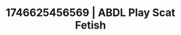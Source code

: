 ---
categories:
- Curvy goddess
- AI-generated
- Obedience kink
- Feather touch
- Glowing skin
- Sensual choreography
- ASMR
- Cosplay
image: /assets/images/1746625456569.jpg
layout: post
seo:
  description: Featured content with sensual Scat Fetish, ABDL Play. HD images available.
  keywords: Scat Fetish, ABDL Play
  og_image: /assets/images/1746625456569.jpg
  schema_type: VisualArtwork
tags:
- ABDL Play
- Scat Fetish
- '#1746625456569'
title: 1746625456569 | ABDL Play Scat Fetish
---